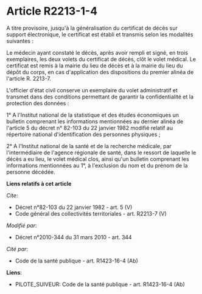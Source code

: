 # Article R2213-1-4

A titre provisoire, jusqu'à la généralisation du certificat de décès sur support électronique, le certificat est établi et
transmis selon les modalités suivantes : 

Le médecin ayant constaté le décès, après avoir rempli et signé, en trois exemplaires, les deux volets du certificat de
décès, clôt le volet médical. Le certificat est remis à la mairie du lieu de décès et à la mairie du lieu du dépôt du corps,
en cas d'application des dispositions du premier alinéa de l'article R. 2213-7.

L'officier d'état civil conserve un exemplaire du volet administratif et transmet dans des conditions permettant de garantir
la confidentialité et la protection des données : 

1° A l'Institut national de la statistique et des études économiques un bulletin comprenant les informations mentionnées au
dernier alinéa de l'article 5 du décret n° 82-103 du 22 janvier 1982 modifié relatif au répertoire national d'identification
des personnes physiques ; 

2° A l'Institut national de la santé et de la recherche médicale, par l'intermédiaire de l'agence régionale de santé, dans le
ressort de laquelle le décès a eu lieu, le volet médical clos, ainsi qu'un bulletin comprenant les informations mentionnées
au 1°, à l'exclusion du nom et du prénom de la personne décédée.

**Liens relatifs à cet article**

_Cite_:

  - Décret n°82-103 du 22 janvier 1982 - art. 5 (V)
  - Code général des collectivités territoriales - art. R2213-7 (V)

_Modifié par_:

  - Décret n°2010-344 du 31 mars 2010 - art. 344

_Cité par_:

  - Code de la santé publique - art. R1423-16-4 (Ab)

**Liens**:

  - PILOTE_SUIVEUR: Code de la santé publique - art. R1423-16-4 (Ab)

